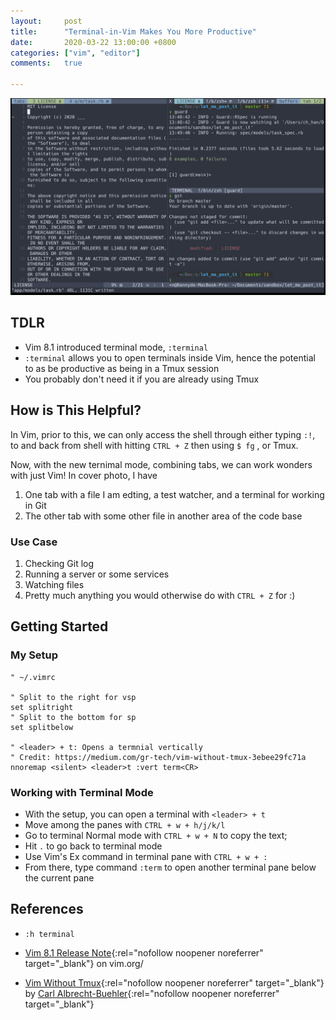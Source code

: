 ```yaml
---
layout:     post
title:      "Terminal-in-Vim Makes You More Productive"
date:       2020-03-22 13:00:00 +0800
categories: ["vim", "editor"]
comments:   true

---
```

![Terminal mode in Vim](/assets/images/vim8-terminal/1.png)

## TDLR
- Vim 8.1 introduced terminal mode, `:terminal`
- `:terminal` allows you to open terminals inside Vim, hence the potential to as be productive as being in a Tmux session
- You probably don't need it if you are already using Tmux

## How is This Helpful?
In Vim, prior to this, we can only access the shell through either typing `:!`, to and back from shell with hitting `CTRL + Z` then using `$ fg` , or Tmux.

Now, with the new ternimal mode, combining tabs, we can work wonders with just Vim! In cover photo, I have
1. One tab with a file I am edting, a test watcher, and a terminal for working in Git
2. The other tab with some other file in another area of the code base

### Use Case
1. Checking Git log
2. Running a server or some services
3. Watching files
4. Pretty much anything you would otherwise do with `CTRL + Z` for :)

## Getting Started
### My Setup
```vim
" ~/.vimrc

" Split to the right for vsp
set splitright
" Split to the bottom for sp
set splitbelow

" <leader> + t: Opens a termnial vertically
" Credit: https://medium.com/gr-tech/vim-without-tmux-3ebee29fc71a
nnoremap <silent> <leader>t :vert term<CR>
```

### Working with Terminal Mode
- With the setup, you can open a terminal with `<leader> + t`
- Move among the panes with `CTRL + w + h/j/k/l`
- Go to terminal Normal mode with `CTRL + w + N` to copy the text;
- Hit `.` to go back to terminal mode
- Use Vim's Ex command in terminal pane with `CTRL + w + :`
- From there, type command `:term` to open another terminal pane below the current pane

## References
- `:h terminal`

- [Vim 8.1 Release Note](https://www.vim.org/vim-8.1-released.php){:rel="nofollow noopener noreferrer" target="_blank"} on vim.org/

- [Vim Without Tmux](https://medium.com/gr-tech/vim-without-tmux-3ebee29fc71a){:rel="nofollow noopener noreferrer" target="_blank"} by [Carl Albrecht-Buehler](https://medium.com/@dinobuehler){:rel="nofollow noopener noreferrer" target="_blank"}
